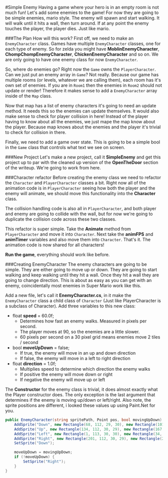 #Simple Enemy
Having a game where your hero is in an empty room is not much fun! Let's add some enemies to the game! For now they are going to be simple enemies, mario style. The enemy will spawn and start walking. It will walk until it hits a wall, then turn around. If at any point the enemy touches the player, the player dies. Just like mario.

###The Plan
How will this work? First off, we need to make an ```EnemyCharacter``` class. Games have multiple ```EnemyCharacter``` classes, one for each type of enemy. So for zelda you might have **MoblinEnemyCharacter**, **ChompChompEnemyCharacter**, **ChickenEnemyCharacter** and so on. We are only going to have one enemy class for now ```EnemyCharacter```. 

So, where do enemies go? Right now the ```Game``` owns the ```PlayerCharacter```. Can we just put an enemy array in ```Game```? Not really. Because our game has multiple rooms (or levels, whatever we are calling them), each room has it's own set of enemies. If you are in ```Room1``` then the enemies in ```Room2``` should not update or render! Therefore it makes sense to add a ```EnemyCharacter``` array inside of the ```Map``` class.

Now that map has a list of enemy characters it's going to need an update method. It needs this so the enemies can update themselves. It would also make sense to check for player collision in here! Instead of the player having to know about all the enemies, we just mape the map know about the player. Because map knows about the enemies and the player it's trivial to check for collision in there.

Finally, we need to add a game over state. This is going to be a simple bool in the ```Game``` class that controls what text we see on screen.

###New Project
Let's make a new project, call it **SimpleEnemy** and get this project up to par with the cleaned up version of the **OpenTheDoor** section of the writeup. We're going to work from here.

###Character refactor
Before creating the enemy class we need to refactor the ```Character``` and ```PlayerCharacter``` classes a bit. Right now all of the animation code is in ```PlayerCharacter``` seeing how both the player and the enemy will animate, we should move this functionality into the **Character** class.

The collision handling code is also all in ```PlayerCharacter```, and both player and enemy are going to collide with the wall, but for now we're going to duplicate the collision code across these two classes.

This refactor is super simple. Take the **Animate** method from ```PlayerCharacter``` and move it into ```Character```. Next take the **animFPS** and **animTimer** variables and also move them into ```Character```. That's it. The animation code is now shared for all characters!

**Run the game**, everything should work like before.

###Creating EnemyCharacter
The enemy characters are going to be simple. They are either going to move up or down. They are going to start walking and keep walking until they hit a wall. Once they hit a wall they are going to change direction. This is about as easy as you can get with an enemy, coincidentally most enemies in Super Mario work like this.

Add a new file, let's call it **EnemyCharacter.cs**, in it make the ```EnemyCharacter``` class a child class of ```Character``` (Just like PlayerCharacter is a subclass of Character). Add three variables to this new class:

* float **speed** = 60.0f;
  * Determines how fast an enemy walks. Measured in pixels per second. 
  * The player moves at 90, so the enemies are a little slower.
  * 60 pixels per second on a 30 pixel grid means enemies move 2 tiles / second
* bool **moveUpDown** = false;
  * If true, the enemy will move in an up and down direction
  * If false, the enemy will move in a left to right direction
* float **direction** = 1.0f;
  * Multiplies speed to determine which direction the enemy walks 
  * If positive the enemy will move down or right
  * If negative the enemy will move up or left
 
The **Constructor** for the enemy class is trivial, it does almost exactly what the Player constructor does. The only exception is the last argument that determines if the enemy is moving up/down or left/right. Also note, the sprite positions are different, i looked these values up using Paint.Net for you.

```cs
public EnemyCharacter(string spritePath, Point pos, bool movingUpDown) : base(spritePath, pos) {
    AddSprite("Down", new Rectangle(68, 112, 29, 30), new Rectangle(101, 112, 29, 30));
    AddSprite("Up", new Rectangle(134, 112, 30, 29), new Rectangle(167, 112, 30, 29));
    AddSprite("Left", new Rectangle(1, 113, 30, 30), new Rectangle(34, 112, 30, 30));
    AddSprite("Right", new Rectangle(201, 112, 30, 29), new Rectangle(234, 113, 30, 29));
    SetSprite("Down");

    moveUpDown = movingUpDown;
    if (!moveUpDown) {
        SetSprite("Right");
    }
}
```